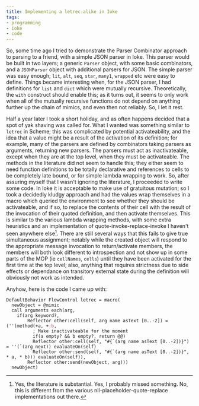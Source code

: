 ```yaml
---
title: Implementing a letrec-alike in Ioke
tags:
- programming
- ioke
- code
---
```


So, some time ago I tried to demonstrate the Parser Combinator approach to parsing to a friend, with a simple JSON parser in Ioke. This parser would be built in two layers; a generic <code class="nc">Parser</code> object, with some basic combinators, and a <code class="nc">JSONParser</code> object with additional parsers for JSON. The simple parser was easy enough; <code class="nf">lit</code>, <code class="nf">alt</code>, <code class="nf">seq</code>, <code class="nf">star</code>, <code class="nf">many1</code>, <code class="nf">wrapped</code> etc were easy to define. Things became interesting when, for the JSON parser, I had definitions for <code class="nf">list</code> and <code class="nf">dict</code> which were mutually recursive. Theoretically, the <code class="k">with</code> construct should enable this; as it turns out, it seems to only work when all of the mutually recursive functions do not depend on anything further up the chain of mimics, and even then not reliably. So, I let it rest.

Half a year later I took a short holiday, and as often happens decided that a spot of yak shaving was called for. What I wanted was something similar to <code class="k">letrec</code> in Scheme; this was complicated by potential activateability, and the idea that a value might be a result of the activation of its definition; for example, many of the parsers are defined by combinators taking parsers as arguments, returning new parsers. The parsers must act as inactivateable, except when they are at the top level, when they must be activateable. The methods in the literature did not seem to handle this; they either seem to need function definitions to be totally declarative and references to cells to be completely late bound, or for simple lambda wrapping to work. So, after assuring myself that I wasn't ignoring the literature, I proceeded to write some code. In Ioke it is acceptable to make use of gratuitous mutation; so I took a decidedly kludgy approach and had the values wrap themselves in a macro which queried the environment to see whether they should be activateable, and if so, to replace the contents of their cell with the result of the invocation of their quoted definition, and then activate themselves. This is similar to the various lambda wrapping methods, with some extra heuristics and an implementation of quote-invoke-replace-invoke I haven't seen anywhere else[^1]. There are still several ways that this fails to give true simultaneous assignment; notably while the created object will respond to the appropriate message invocation to return/activate members, the members will both look different to introspection and not show up in some parts of the MOP (ie <code class="k">cellNames</code>, <code class="k">cells</code>) until they have been activated for the first time at the top level; also, anything that requires strictness due to side effects or dependance on transitory external state during the definition will obviously not work as intended.

Anyhow, here is the code I came up with:

<div class="code"><pre><code><span class="nc">DefaultBehavior</span> <span class="nb">FlowControl</span> <span class="nv">letrec</span> <span class="o">=</span> <span class="nf">macro</span><span class="p">(</span>
  <span class="ni">newObject</span> <span class="o">=</span> <span class="p">@</span><span class="k">mimic</span> 
  <span class="n">call</span> <span class="n">arguments</span> <span class="n">each</span><span class="p">(</span><span class="n">arg</span><span class="p">,</span> 
    <span class="kr">if</span><span class="p">(</span><span class="n">arg</span> <span class="n">keyword?</span><span class="p">,</span>
        <span class="nb">Reflector</span> <span class="n">other:cell</span><span class="p">(</span><span class="n">self</span><span class="p">,</span> <span class="n">arg</span> <span class="n">name</span> <span class="k">asText</span> <span class="p">[</span><span class="mf">0.</span><span class="p">.</span><span class="mf">-2</span><span class="p">])</span> <span class="o">=</span> <span class="p">(&#39;&#39;(</span><span class="nf">method</span><span class="p">(</span><span class="o">+</span><span class="n">a</span><span class="p">,</span> <span class="o">+</span><span class="ss">:b</span><span class="p">,</span>
          <span class="c">; Make inactivateable for the moment</span>
          <span class="kr">if</span><span class="p">(</span><span class="n">a</span> <span class="n">empty?</span> <span class="o">&amp;&amp;</span> <span class="n">b</span> <span class="n">empty?</span><span class="p">,</span> <span class="kr">return</span> <span class="p">@@)</span>
          <span class="nb">Reflector</span> <span class="n">other:cell</span><span class="p">(</span><span class="n">self</span><span class="p">,</span> <span class="s">&quot;</span><span class="p">#{`(</span><span class="n">arg</span> <span class="n">name</span> <span class="k">asText</span> <span class="p">[</span><span class="mf">0.</span><span class="p">.</span><span class="mf">-2</span><span class="p">])}</span><span class="s">&quot;</span><span class="p">)</span> <span class="o">=</span> <span class="p">&#39;&#39;(`(</span><span class="n">arg</span> <span class="n">next</span><span class="p">))</span> <span class="n">evaluateOn</span><span class="p">(</span><span class="n">self</span><span class="p">)</span>
          <span class="nb">Reflector</span> <span class="n">other:send</span><span class="p">(</span><span class="n">self</span><span class="p">,</span> <span class="s">&quot;</span><span class="p">#{`(</span><span class="n">arg</span> <span class="n">name</span> <span class="k">asText</span> <span class="p">[</span><span class="mf">0.</span><span class="p">.</span><span class="mf">-2</span><span class="p">])}</span><span class="s">&quot;</span><span class="p">,</span> <span class="o">*</span> <span class="n">a</span><span class="p">,</span> <span class="o">*</span> <span class="n">b</span><span class="p">)))</span> <span class="n">evaluateOn</span><span class="p">(</span><span class="n">self</span><span class="p">)),</span> 
        <span class="nb">Reflector</span> <span class="n">other:send</span><span class="p">(</span><span class="n">newObject</span><span class="p">,</span> <span class="n">arg</span><span class="p">)))</span>
  <span class="n">newObject</span><span class="p">)</span></code></pre></div>

[^1]: Yes, the literature is substantial. Yes, I probably missed something. No, this is different from the various nil-placeholder-quote-replace implementations out there.
